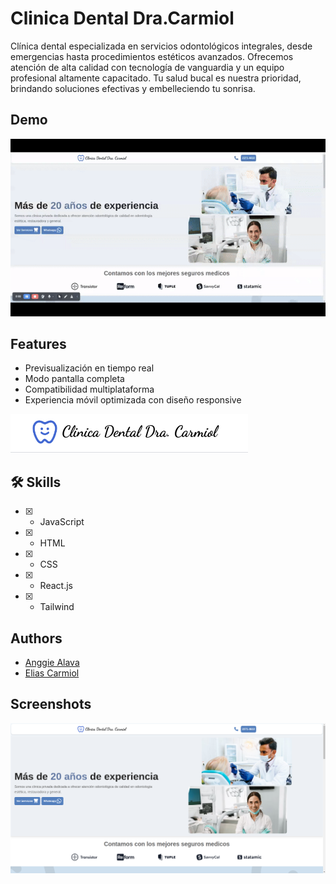 # Clinica Dental Dra.Carmiol

Clínica dental especializada en servicios odontológicos integrales, desde emergencias hasta procedimientos estéticos avanzados. Ofrecemos atención de alta calidad con tecnología de vanguardia y un equipo profesional altamente capacitado. Tu salud bucal es nuestra prioridad, brindando soluciones efectivas y embelleciendo tu sonrisa.

## Demo

[![Demo](./src/assets/gift.gif)]()

## Features

- Previsualización en tiempo real
- Modo pantalla completa
- Compatibilidad multiplataforma
- Experiencia móvil optimizada con diseño responsive

![Logo](./src/assets/LogoReadme.png)

## 🛠 Skills

- [x] - JavaScript
- [x] - HTML
- [x] - CSS
- [x] - React.js
- [x] - Tailwind

## Authors

- [Anggie Alava](https://www.linkedin.com/in/anggiealava/)
- [Elias Carmiol](https://www.linkedin.com/in/elias-carmiol/)

## Screenshots

![App Screenshot](./src/assets/screenshot.png)
